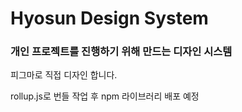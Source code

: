 # Hyosun Design System

### 개인 프로젝트를 진행하기 위해 만드는 디자인 시스템

피그마로 직접 디자인 합니다.

rollup.js로 번들 작업 후 npm 라이브러리 배포 예정
